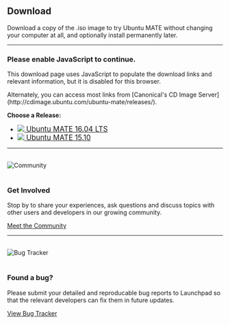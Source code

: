 <!--
.. title: Download Ubuntu MATE
.. slug: download
.. date: 2016-04-04 10:00:00 UTC
.. tags: Ubuntu,MATE,download
.. link:
.. description: Download Ubuntu MATE
.. type: text
.. author: Luke Horwell
-->

## Download
Download a copy of the .iso image to try Ubuntu MATE without changing your
computer at all, and optionally install permanently later.
<hr>

<noscript>
<div class="alert alert-danger">
<h3>Please enable JavaScript to continue.</h3>
<p>This download page uses JavaScript to populate the download links
and relevant information, but it is disabled for this browser.</p>
<p>Alternately, you can access most links from
[Canonical's CD Image Server](http://cdimage.ubuntu.com/ubuntu-mate/releases/).</p>
</div>
</noscript>

<style>
#arch-list .well {
margin: 0;
padding: 16px;
color: black;
cursor: pointer;
}

#arch-list a:hover {
text-decoration: none;
}

.well.active {
border: 2px solid #9AB270;
color: #fff !important;
background-color: #87a556 !important;
}
</style>

<div id="release-list">
<p><b>Choose a Release:</b></p>
<ul id="release" class="nav nav-pills" role="tablist"><li id="xenial" role="presentation"><a href="#xenial" role="tab" data-toggle="tab"><big><img src="/favicon-32.png"/> Ubuntu MATE 16.04 LTS</big></a></li>
<li id="wily" role="presentation"><a href="#wily" role="tab" data-toggle="tab"><big><img src="/favicon-32.png"/> Ubuntu MATE 15.10</big></a></li>
</ul>
</div>

<div id="arch-list" class="row" hidden>
<hr>
<p><b>Choose your Architecture:</b></p>
<a id="amd64" onclick="selected_amd64()">
<div class="col-xs-3 well bs-component">
<h3>64-bit</h3>
<p>
Ideal for computers with:
<ul>
<li>More than 3 GB of RAM.</li>
<li>64-bit capable Intel and AMD processors</li>
<li>UEFI PCs booting in CSM mode.</li>
<li>Modern Intel-based Apple Macs</li>
</ul>
</p>
</div>
</a>
<a id="i386" onclick="selected_i386()">
<div class="col-xs-3 well bs-component">
<h3>32-bit</h3>
<p>
Ideal for computers with:
<ul>
<li>Less than 2 GB of RAM.</li>
<li>Intel and AMD processors.</li>
<li>Ageing PCs with low-RAM resources.</li>
<li>Older Intel-based Apple Macintosh systems.</li>
</ul>
</p>
</div>
</a>
<a id="powerpc" onclick="selected_powerpc()">
<div class="col-xs-3 well bs-component">
<h3>PowerPC</h3>
<p>
Designed for old generation PowerPC-based hardware, like:
<ul>
<li>Apple Macintosh G3, G4 and G5</li>
<li>Apple iBooks and PowerBooks</li>
<li>IBM OpenPower 7xx Machines</li>
</ul>
</p>
</div>
</a>
<a id="armhf" onclick="selected_armhf()">
<div class="col-xs-3 well bs-component">
<h3>Raspberry Pi</h3>
<p>
For aarch32 (ARMv7) computers, like:
<ul>
<li>Raspberry Pi 2</li>
<li>Raspberry Pi 3</li>
</ul>
</p>
</div>
</a>
</div>
<hr>

<div id="download-links" class="row" hidden>
<div id="release-notes" class="row">
<div class="col-xs-3">
<div class="text-center">
<img src="/favicon-144.png" alt="Ubuntu MATE">
</div>
</div>
<div class="col-xs-9">
<h3><span id="present-version"></span> for <span id="present-arch"></span> systems.</h3>
<p>See what's new and any other important information for this release.</p>
<p><a class="xenial" href="https://ubuntu-mate.org/blog/ubuntu-mate-xenial-final-release/"><span class="fa fa-file"></span> Release Announcement</a></p>
<p><a class="wily" href="/blog/ubuntu-mate-wily-final-release/"><span class="fa fa-file"></span> Release Announcement</a></p>

<p><a class="rpi" href="/raspberry-pi/"><img src="/images/logos/raspberry-pi.png" width="16px" height="16px"> Learn More</a></p>
<p><a class="rpi" href="/raspberry-pi-change-log/"><img src="/images/logos/raspberry-pi.png" width="16px" height="16px"> What's New?</a></p>
<div class="alert alert-success xenial" hidden><p><b><span class="fa fa-info-circle"></span> This release has Long Term Support (LTS)</b></p><p>Recommended if you desire a stable system. Support ends <b>in 2019</b>.</p></div>

</div>
</div>
<hr>

<div id="getting-started" class="row" hidden>
<div class="row">
<div class="col-xs-3"></div>
<div class="col-xs-9"><h2>Thank you for downloading.</h2></div>
</div>

<div class="row">
<div class="col-xs-3">
<div class="text-center">
<br>
<img src="../assets/img/downloads/getting-started.png" alt="Getting Started Resources">
</div>
</div>
<div class="col-xs-9">
<br>
<h3>Getting Started</h3>
<p>The following resources may be useful to help get you up and running.</p>
<p>
<ul>
<li><a href="../how-to-create-bootable-usb-drive"><span class="fa fa-usb"></span> Creating a bootable USB on Windows, Mac and GNU/Linux</a></li>
<li><a href="https://help.ubuntu.com/community/BurningIsoHowto"><span class="fa fa-dot-circle-o"></span> Burning a DVD on Windows, Mac and GNU/Linux</a></li>
<li><a href="../about/#hardware_requirements"><span class="fa fa-laptop"></span> Check your System Requirements</a></li>
</ul>
</p>
</div>
</div>
</div>
<hr id="getting-started-hr" hidden>

<div id="bittorrent" class="row">
<div class="col-xs-3">
<div class="text-center">
<img src="../assets/img/downloads/torrent.png" alt="BitTorrent">
</div>
</div>
<div class="col-xs-9">
<h3>Via Torrent</h3>
<p>If you can spare the bytes, a torrent is the recommended method to download Ubuntu MATE.</p>
<p>
<a class="xenial-amd64" href="http://cdimage.ubuntu.com/ubuntu-mate/releases/16.04/release/ubuntu-mate-16.04-desktop-amd64.iso.torrent" onclick="thanks()"><span class="fa fa-download"></span> ubuntu-mate-16.04-desktop-amd64.iso.torrent</a>
<a class="xenial-i386" href="http://cdimage.ubuntu.com/ubuntu-mate/releases/16.04/release/ubuntu-mate-16.04-desktop-i386.iso.torrent" onclick="thanks()"><span class="fa fa-download"></span> ubuntu-mate-16.04-desktop-i386.iso.torrent</a>
<a class="xenial-powerpc" href="http://cdimage.ubuntu.com/ubuntu-mate/releases/16.04/release/ubuntu-mate-16.04-desktop-powerpc.iso.torrent" onclick="thanks()"><span class="fa fa-download"></span> ubuntu-mate-16.04-desktop-powerpc.iso.torrent</a>
<a class="xenial-armhf" href="https://ubuntu-mate.org/raspberry-pi/ubuntu-mate-16.04-desktop-armhf-raspberry-pi.img.xz.torrent" onclick="thanks()"><span class="fa fa-download"></span> ubuntu-mate-16.04-desktop-armhf-raspberry-pi.img.xz.torrent</a>
<a class="wily-amd64" href="http://cdimage.ubuntu.com/ubuntu-mate/releases/15.10/release/ubuntu-mate-15.10-desktop-amd64.iso.torrent" onclick="thanks()"><span class="fa fa-download"></span> ubuntu-mate-15.10-desktop-amd64.iso.torrent</a>
<a class="wily-i386" href="http://cdimage.ubuntu.com/ubuntu-mate/releases/15.10/release/ubuntu-mate-15.10-desktop-i386.iso.torrent" onclick="thanks()"><span class="fa fa-download"></span> ubuntu-mate-15.10-desktop-i386.iso.torrent</a>
<a class="wily-powerpc" href="http://cdimage.ubuntu.com/ubuntu-mate/releases/15.10/release/ubuntu-mate-15.10-desktop-powerpc.iso.torrent" onclick="thanks()"><span class="fa fa-download"></span> ubuntu-mate-15.10-desktop-powerpc.iso.torrent</a>
<a class="wily-armhf" href="https://ubuntu-mate.org/raspberry-pi/ubuntu-mate-15.10.3-desktop-armhf-raspberry-pi-2.img.xz.torrent" onclick="thanks()"><span class="fa fa-download"></span> ubuntu-mate-15.10.3-desktop-armhf-raspberry-pi-2.img.xz.torrent</a>

</p>
<p>
<a class="xenial-amd64" href="magnet:?xt=urn:btih:56b88ad5991641a48890fcdd04f068b3f6c0ba66&dn=ubuntu-mate-16.04-desktop-amd64.iso" onclick="thanks()"><span class="fa fa-magnet"></span> Magnet Link</a>
<a class="xenial-i386" href="magnet:?xt=urn:btih:c070b72287790164236c9e80134391b7e864261a&dn=ubuntu-mate-16.04-desktop-i386.iso" onclick="thanks()"><span class="fa fa-magnet"></span> Magnet Link</a>
<a class="xenial-powerpc" href="magnet:?xt=urn:btih:d64ca895d6778f6d50503d6229f276f101920cb4&dn=ubuntu-mate-16.04-desktop-powerpc.iso" onclick="thanks()"><span class="fa fa-magnet"></span> Magnet Link</a>
<a class="xenial-armhf" href="magnet:?xt=urn:btih:92c9b38d58124e7771de2113227e05003b7144d0&dn=ubuntu-mate-16.04-desktop-armhf-raspberry-pi.img.xz" onclick="thanks()"><span class="fa fa-magnet"></span> Magnet Link</a>
<a class="wily-amd64" href="magnet:?xt=urn:btih:cd45dbf7e17267362dab3adc76320038abc710b9&dn=ubuntu-mate-15.10-desktop-amd64.iso" onclick="thanks()"><span class="fa fa-magnet"></span> Magnet Link</a>
<a class="wily-i386" href="magnet:?xt=urn:btih:78eca987c4fa1941c84895740565a8d99ce85e92&dn=ubuntu-mate-15.10-desktop-i386.iso" onclick="thanks()"><span class="fa fa-magnet"></span> Magnet Link</a>
<a class="wily-powerpc" href="magnet:?xt=urn:btih:4dba4714d94f7818d9a5d7bca84a754ce11eb53e&dn=ubuntu-mate-15.10-desktop-powerpc.iso" onclick="thanks()"><span class="fa fa-magnet"></span> Magnet Link</a>
<a class="wily-armhf" href="magnet:?xt=urn:btih:01fa02661144c6a26ff09cb7a9bceb1c48716972&dn=ubuntu-mate-15.10.3-desktop-armhf-raspberry-pi-2.img.xz" onclick="thanks()"><span class="fa fa-magnet"></span> Magnet Link</a>
<a title="Opens your BitTorrent client. This method is trackerless and doesn't utilize web seeds. The true peer to peer option.">
<span class="fa fa-info-circle"></span>
</a>
</p>
</div>
</div>
<hr>

<div class="row">
<div class="col-xs-3">
<div class="text-center">
<br>
<img src="../assets/img/downloads/download-tips.png" alt="Download Tip">
</div>
</div>
<div class="col-xs-9">
<br>
<h3>Download Tip</h3>
<p>
<b>A little bit can go a long way.</b> If everyone who downloaded Ubuntu MATE donated $2.50
it would fund the full-time development of Ubuntu MATE and MATE Desktop.
Please help both projects flourish by showing your support with a tip.
</p>
<div class="row"><div class="xenial-amd64 col-xs-3"><form name="single" class="form-horizontal" action="https://www.paypal.com/cgi-bin/webscr" method="post">
<fieldset><button type="submit" class="btn btn-primary">Tip us <b>$2.50</b></button></fieldset>
<input type="hidden" name="cmd" value="_xclick">          <input type="hidden" name="business" value="6282B4CZGVCB6">          <input type="hidden" name="item_name" value="Ubuntu MATE 16.04 amd64 Download Tip">          <input type="hidden" name="no_shipping" value="1">          <input type="hidden" name="no_note" value="1">          <input type="hidden" name="charset" value="UTF-8">          <input type="hidden" name="amount" value="2.50">          <input type="hidden" name="currency_code" value="USD">          <input type="hidden" name="src" value="1"><input type="hidden" name="sra" value="1">           <input type="hidden" name="return" value="https://ubuntu-mate.org/donation-completed/">           <input type="hidden" name="cancel_return" value="https://ubuntu-mate.org/donation-cancelled/">
</form></div>
<div class="xenial-amd64 col-xs-3"><form name="single" class="form-horizontal" action="https://www.paypal.com/cgi-bin/webscr" method="post">
<fieldset><button type="submit" class="btn btn-primary">Tip us <b>$5</b></button></fieldset>
<input type="hidden" name="cmd" value="_xclick">          <input type="hidden" name="business" value="6282B4CZGVCB6">          <input type="hidden" name="item_name" value="Ubuntu MATE 16.04 amd64 Download Tip">          <input type="hidden" name="no_shipping" value="1">          <input type="hidden" name="no_note" value="1">          <input type="hidden" name="charset" value="UTF-8">          <input type="hidden" name="amount" value="5">          <input type="hidden" name="currency_code" value="USD">          <input type="hidden" name="src" value="1"><input type="hidden" name="sra" value="1">           <input type="hidden" name="return" value="https://ubuntu-mate.org/donation-completed/">           <input type="hidden" name="cancel_return" value="https://ubuntu-mate.org/donation-cancelled/">
</form></div>
<div class="xenial-amd64 col-xs-3"><form name="single" class="form-horizontal" action="https://www.paypal.com/cgi-bin/webscr" method="post">
<fieldset><button type="submit" class="btn btn-primary">Tip us <b>$10</b></button></fieldset>
<input type="hidden" name="cmd" value="_xclick">          <input type="hidden" name="business" value="6282B4CZGVCB6">          <input type="hidden" name="item_name" value="Ubuntu MATE 16.04 amd64 Download Tip">          <input type="hidden" name="no_shipping" value="1">          <input type="hidden" name="no_note" value="1">          <input type="hidden" name="charset" value="UTF-8">          <input type="hidden" name="amount" value="10">          <input type="hidden" name="currency_code" value="USD">          <input type="hidden" name="src" value="1"><input type="hidden" name="sra" value="1">           <input type="hidden" name="return" value="https://ubuntu-mate.org/donation-completed/">           <input type="hidden" name="cancel_return" value="https://ubuntu-mate.org/donation-cancelled/">
</form></div>
<div class="xenial-amd64 col-xs-3"><form name="single" class="form-horizontal" action="https://www.paypal.com/cgi-bin/webscr" method="post">
<fieldset><button type="submit" class="btn btn-primary">Tip us <b>$20</b></button></fieldset>
<input type="hidden" name="cmd" value="_xclick">          <input type="hidden" name="business" value="6282B4CZGVCB6">          <input type="hidden" name="item_name" value="Ubuntu MATE 16.04 amd64 Download Tip">          <input type="hidden" name="no_shipping" value="1">          <input type="hidden" name="no_note" value="1">          <input type="hidden" name="charset" value="UTF-8">          <input type="hidden" name="amount" value="20">          <input type="hidden" name="currency_code" value="USD">          <input type="hidden" name="src" value="1"><input type="hidden" name="sra" value="1">           <input type="hidden" name="return" value="https://ubuntu-mate.org/donation-completed/">           <input type="hidden" name="cancel_return" value="https://ubuntu-mate.org/donation-cancelled/">
</form></div>
<div class="xenial-i386 col-xs-3"><form name="single" class="form-horizontal" action="https://www.paypal.com/cgi-bin/webscr" method="post">
<fieldset><button type="submit" class="btn btn-primary">Tip us <b>$2.50</b></button></fieldset>
<input type="hidden" name="cmd" value="_xclick">          <input type="hidden" name="business" value="6282B4CZGVCB6">          <input type="hidden" name="item_name" value="Ubuntu MATE 16.04 i386 Download Tip">          <input type="hidden" name="no_shipping" value="1">          <input type="hidden" name="no_note" value="1">          <input type="hidden" name="charset" value="UTF-8">          <input type="hidden" name="amount" value="2.50">          <input type="hidden" name="currency_code" value="USD">          <input type="hidden" name="src" value="1"><input type="hidden" name="sra" value="1">           <input type="hidden" name="return" value="https://ubuntu-mate.org/donation-completed/">           <input type="hidden" name="cancel_return" value="https://ubuntu-mate.org/donation-cancelled/">
</form></div>
<div class="xenial-i386 col-xs-3"><form name="single" class="form-horizontal" action="https://www.paypal.com/cgi-bin/webscr" method="post">
<fieldset><button type="submit" class="btn btn-primary">Tip us <b>$5</b></button></fieldset>
<input type="hidden" name="cmd" value="_xclick">          <input type="hidden" name="business" value="6282B4CZGVCB6">          <input type="hidden" name="item_name" value="Ubuntu MATE 16.04 i386 Download Tip">          <input type="hidden" name="no_shipping" value="1">          <input type="hidden" name="no_note" value="1">          <input type="hidden" name="charset" value="UTF-8">          <input type="hidden" name="amount" value="5">          <input type="hidden" name="currency_code" value="USD">          <input type="hidden" name="src" value="1"><input type="hidden" name="sra" value="1">           <input type="hidden" name="return" value="https://ubuntu-mate.org/donation-completed/">           <input type="hidden" name="cancel_return" value="https://ubuntu-mate.org/donation-cancelled/">
</form></div>
<div class="xenial-i386 col-xs-3"><form name="single" class="form-horizontal" action="https://www.paypal.com/cgi-bin/webscr" method="post">
<fieldset><button type="submit" class="btn btn-primary">Tip us <b>$10</b></button></fieldset>
<input type="hidden" name="cmd" value="_xclick">          <input type="hidden" name="business" value="6282B4CZGVCB6">          <input type="hidden" name="item_name" value="Ubuntu MATE 16.04 i386 Download Tip">          <input type="hidden" name="no_shipping" value="1">          <input type="hidden" name="no_note" value="1">          <input type="hidden" name="charset" value="UTF-8">          <input type="hidden" name="amount" value="10">          <input type="hidden" name="currency_code" value="USD">          <input type="hidden" name="src" value="1"><input type="hidden" name="sra" value="1">           <input type="hidden" name="return" value="https://ubuntu-mate.org/donation-completed/">           <input type="hidden" name="cancel_return" value="https://ubuntu-mate.org/donation-cancelled/">
</form></div>
<div class="xenial-i386 col-xs-3"><form name="single" class="form-horizontal" action="https://www.paypal.com/cgi-bin/webscr" method="post">
<fieldset><button type="submit" class="btn btn-primary">Tip us <b>$20</b></button></fieldset>
<input type="hidden" name="cmd" value="_xclick">          <input type="hidden" name="business" value="6282B4CZGVCB6">          <input type="hidden" name="item_name" value="Ubuntu MATE 16.04 i386 Download Tip">          <input type="hidden" name="no_shipping" value="1">          <input type="hidden" name="no_note" value="1">          <input type="hidden" name="charset" value="UTF-8">          <input type="hidden" name="amount" value="20">          <input type="hidden" name="currency_code" value="USD">          <input type="hidden" name="src" value="1"><input type="hidden" name="sra" value="1">           <input type="hidden" name="return" value="https://ubuntu-mate.org/donation-completed/">           <input type="hidden" name="cancel_return" value="https://ubuntu-mate.org/donation-cancelled/">
</form></div>
<div class="xenial-powerpc col-xs-3"><form name="single" class="form-horizontal" action="https://www.paypal.com/cgi-bin/webscr" method="post">
<fieldset><button type="submit" class="btn btn-primary">Tip us <b>$2.50</b></button></fieldset>
<input type="hidden" name="cmd" value="_xclick">          <input type="hidden" name="business" value="6282B4CZGVCB6">          <input type="hidden" name="item_name" value="Ubuntu MATE 16.04 for PowerPC Download Tip">          <input type="hidden" name="no_shipping" value="1">          <input type="hidden" name="no_note" value="1">          <input type="hidden" name="charset" value="UTF-8">          <input type="hidden" name="amount" value="2.50">          <input type="hidden" name="currency_code" value="USD">          <input type="hidden" name="src" value="1"><input type="hidden" name="sra" value="1">           <input type="hidden" name="return" value="https://ubuntu-mate.org/donation-completed/">           <input type="hidden" name="cancel_return" value="https://ubuntu-mate.org/donation-cancelled/">
</form></div>
<div class="xenial-powerpc col-xs-3"><form name="single" class="form-horizontal" action="https://www.paypal.com/cgi-bin/webscr" method="post">
<fieldset><button type="submit" class="btn btn-primary">Tip us <b>$5</b></button></fieldset>
<input type="hidden" name="cmd" value="_xclick">          <input type="hidden" name="business" value="6282B4CZGVCB6">          <input type="hidden" name="item_name" value="Ubuntu MATE 16.04 for PowerPC Download Tip">          <input type="hidden" name="no_shipping" value="1">          <input type="hidden" name="no_note" value="1">          <input type="hidden" name="charset" value="UTF-8">          <input type="hidden" name="amount" value="5">          <input type="hidden" name="currency_code" value="USD">          <input type="hidden" name="src" value="1"><input type="hidden" name="sra" value="1">           <input type="hidden" name="return" value="https://ubuntu-mate.org/donation-completed/">           <input type="hidden" name="cancel_return" value="https://ubuntu-mate.org/donation-cancelled/">
</form></div>
<div class="xenial-powerpc col-xs-3"><form name="single" class="form-horizontal" action="https://www.paypal.com/cgi-bin/webscr" method="post">
<fieldset><button type="submit" class="btn btn-primary">Tip us <b>$10</b></button></fieldset>
<input type="hidden" name="cmd" value="_xclick">          <input type="hidden" name="business" value="6282B4CZGVCB6">          <input type="hidden" name="item_name" value="Ubuntu MATE 16.04 for PowerPC Download Tip">          <input type="hidden" name="no_shipping" value="1">          <input type="hidden" name="no_note" value="1">          <input type="hidden" name="charset" value="UTF-8">          <input type="hidden" name="amount" value="10">          <input type="hidden" name="currency_code" value="USD">          <input type="hidden" name="src" value="1"><input type="hidden" name="sra" value="1">           <input type="hidden" name="return" value="https://ubuntu-mate.org/donation-completed/">           <input type="hidden" name="cancel_return" value="https://ubuntu-mate.org/donation-cancelled/">
</form></div>
<div class="xenial-powerpc col-xs-3"><form name="single" class="form-horizontal" action="https://www.paypal.com/cgi-bin/webscr" method="post">
<fieldset><button type="submit" class="btn btn-primary">Tip us <b>$20</b></button></fieldset>
<input type="hidden" name="cmd" value="_xclick">          <input type="hidden" name="business" value="6282B4CZGVCB6">          <input type="hidden" name="item_name" value="Ubuntu MATE 16.04 for PowerPC Download Tip">          <input type="hidden" name="no_shipping" value="1">          <input type="hidden" name="no_note" value="1">          <input type="hidden" name="charset" value="UTF-8">          <input type="hidden" name="amount" value="20">          <input type="hidden" name="currency_code" value="USD">          <input type="hidden" name="src" value="1"><input type="hidden" name="sra" value="1">           <input type="hidden" name="return" value="https://ubuntu-mate.org/donation-completed/">           <input type="hidden" name="cancel_return" value="https://ubuntu-mate.org/donation-cancelled/">
</form></div>
<div class="xenial-armhf col-xs-3"><form name="single" class="form-horizontal" action="https://www.paypal.com/cgi-bin/webscr" method="post">
<fieldset><button type="submit" class="btn btn-primary">Tip us <b>$2.50</b></button></fieldset>
<input type="hidden" name="cmd" value="_xclick">          <input type="hidden" name="business" value="6282B4CZGVCB6">          <input type="hidden" name="item_name" value="Ubuntu MATE 16.04 for Raspberry Pi 2 and 3 Download Tip">          <input type="hidden" name="no_shipping" value="1">          <input type="hidden" name="no_note" value="1">          <input type="hidden" name="charset" value="UTF-8">          <input type="hidden" name="amount" value="2.50">          <input type="hidden" name="currency_code" value="USD">          <input type="hidden" name="src" value="1"><input type="hidden" name="sra" value="1">           <input type="hidden" name="return" value="https://ubuntu-mate.org/donation-completed/">           <input type="hidden" name="cancel_return" value="https://ubuntu-mate.org/donation-cancelled/">
</form></div>
<div class="xenial-armhf col-xs-3"><form name="single" class="form-horizontal" action="https://www.paypal.com/cgi-bin/webscr" method="post">
<fieldset><button type="submit" class="btn btn-primary">Tip us <b>$5</b></button></fieldset>
<input type="hidden" name="cmd" value="_xclick">          <input type="hidden" name="business" value="6282B4CZGVCB6">          <input type="hidden" name="item_name" value="Ubuntu MATE 16.04 for Raspberry Pi 2 and 3 Download Tip">          <input type="hidden" name="no_shipping" value="1">          <input type="hidden" name="no_note" value="1">          <input type="hidden" name="charset" value="UTF-8">          <input type="hidden" name="amount" value="5">          <input type="hidden" name="currency_code" value="USD">          <input type="hidden" name="src" value="1"><input type="hidden" name="sra" value="1">           <input type="hidden" name="return" value="https://ubuntu-mate.org/donation-completed/">           <input type="hidden" name="cancel_return" value="https://ubuntu-mate.org/donation-cancelled/">
</form></div>
<div class="xenial-armhf col-xs-3"><form name="single" class="form-horizontal" action="https://www.paypal.com/cgi-bin/webscr" method="post">
<fieldset><button type="submit" class="btn btn-primary">Tip us <b>$10</b></button></fieldset>
<input type="hidden" name="cmd" value="_xclick">          <input type="hidden" name="business" value="6282B4CZGVCB6">          <input type="hidden" name="item_name" value="Ubuntu MATE 16.04 for Raspberry Pi 2 and 3 Download Tip">          <input type="hidden" name="no_shipping" value="1">          <input type="hidden" name="no_note" value="1">          <input type="hidden" name="charset" value="UTF-8">          <input type="hidden" name="amount" value="10">          <input type="hidden" name="currency_code" value="USD">          <input type="hidden" name="src" value="1"><input type="hidden" name="sra" value="1">           <input type="hidden" name="return" value="https://ubuntu-mate.org/donation-completed/">           <input type="hidden" name="cancel_return" value="https://ubuntu-mate.org/donation-cancelled/">
</form></div>
<div class="xenial-armhf col-xs-3"><form name="single" class="form-horizontal" action="https://www.paypal.com/cgi-bin/webscr" method="post">
<fieldset><button type="submit" class="btn btn-primary">Tip us <b>$20</b></button></fieldset>
<input type="hidden" name="cmd" value="_xclick">          <input type="hidden" name="business" value="6282B4CZGVCB6">          <input type="hidden" name="item_name" value="Ubuntu MATE 16.04 for Raspberry Pi 2 and 3 Download Tip">          <input type="hidden" name="no_shipping" value="1">          <input type="hidden" name="no_note" value="1">          <input type="hidden" name="charset" value="UTF-8">          <input type="hidden" name="amount" value="20">          <input type="hidden" name="currency_code" value="USD">          <input type="hidden" name="src" value="1"><input type="hidden" name="sra" value="1">           <input type="hidden" name="return" value="https://ubuntu-mate.org/donation-completed/">           <input type="hidden" name="cancel_return" value="https://ubuntu-mate.org/donation-cancelled/">
</form></div>
<div class="wily-amd64 col-xs-3"><form name="single" class="form-horizontal" action="https://www.paypal.com/cgi-bin/webscr" method="post">
<fieldset><button type="submit" class="btn btn-primary">Tip us <b>$2.50</b></button></fieldset>
<input type="hidden" name="cmd" value="_xclick">          <input type="hidden" name="business" value="6282B4CZGVCB6">          <input type="hidden" name="item_name" value="Ubuntu MATE 15.10 amd64 Download Tip">          <input type="hidden" name="no_shipping" value="1">          <input type="hidden" name="no_note" value="1">          <input type="hidden" name="charset" value="UTF-8">          <input type="hidden" name="amount" value="2.50">          <input type="hidden" name="currency_code" value="USD">          <input type="hidden" name="src" value="1"><input type="hidden" name="sra" value="1">           <input type="hidden" name="return" value="https://ubuntu-mate.org/donation-completed/">           <input type="hidden" name="cancel_return" value="https://ubuntu-mate.org/donation-cancelled/">
</form></div>
<div class="wily-amd64 col-xs-3"><form name="single" class="form-horizontal" action="https://www.paypal.com/cgi-bin/webscr" method="post">
<fieldset><button type="submit" class="btn btn-primary">Tip us <b>$5</b></button></fieldset>
<input type="hidden" name="cmd" value="_xclick">          <input type="hidden" name="business" value="6282B4CZGVCB6">          <input type="hidden" name="item_name" value="Ubuntu MATE 15.10 amd64 Download Tip">          <input type="hidden" name="no_shipping" value="1">          <input type="hidden" name="no_note" value="1">          <input type="hidden" name="charset" value="UTF-8">          <input type="hidden" name="amount" value="5">          <input type="hidden" name="currency_code" value="USD">          <input type="hidden" name="src" value="1"><input type="hidden" name="sra" value="1">           <input type="hidden" name="return" value="https://ubuntu-mate.org/donation-completed/">           <input type="hidden" name="cancel_return" value="https://ubuntu-mate.org/donation-cancelled/">
</form></div>
<div class="wily-amd64 col-xs-3"><form name="single" class="form-horizontal" action="https://www.paypal.com/cgi-bin/webscr" method="post">
<fieldset><button type="submit" class="btn btn-primary">Tip us <b>$10</b></button></fieldset>
<input type="hidden" name="cmd" value="_xclick">          <input type="hidden" name="business" value="6282B4CZGVCB6">          <input type="hidden" name="item_name" value="Ubuntu MATE 15.10 amd64 Download Tip">          <input type="hidden" name="no_shipping" value="1">          <input type="hidden" name="no_note" value="1">          <input type="hidden" name="charset" value="UTF-8">          <input type="hidden" name="amount" value="10">          <input type="hidden" name="currency_code" value="USD">          <input type="hidden" name="src" value="1"><input type="hidden" name="sra" value="1">           <input type="hidden" name="return" value="https://ubuntu-mate.org/donation-completed/">           <input type="hidden" name="cancel_return" value="https://ubuntu-mate.org/donation-cancelled/">
</form></div>
<div class="wily-amd64 col-xs-3"><form name="single" class="form-horizontal" action="https://www.paypal.com/cgi-bin/webscr" method="post">
<fieldset><button type="submit" class="btn btn-primary">Tip us <b>$20</b></button></fieldset>
<input type="hidden" name="cmd" value="_xclick">          <input type="hidden" name="business" value="6282B4CZGVCB6">          <input type="hidden" name="item_name" value="Ubuntu MATE 15.10 amd64 Download Tip">          <input type="hidden" name="no_shipping" value="1">          <input type="hidden" name="no_note" value="1">          <input type="hidden" name="charset" value="UTF-8">          <input type="hidden" name="amount" value="20">          <input type="hidden" name="currency_code" value="USD">          <input type="hidden" name="src" value="1"><input type="hidden" name="sra" value="1">           <input type="hidden" name="return" value="https://ubuntu-mate.org/donation-completed/">           <input type="hidden" name="cancel_return" value="https://ubuntu-mate.org/donation-cancelled/">
</form></div>
<div class="wily-i386 col-xs-3"><form name="single" class="form-horizontal" action="https://www.paypal.com/cgi-bin/webscr" method="post">
<fieldset><button type="submit" class="btn btn-primary">Tip us <b>$2.50</b></button></fieldset>
<input type="hidden" name="cmd" value="_xclick">          <input type="hidden" name="business" value="6282B4CZGVCB6">          <input type="hidden" name="item_name" value="Ubuntu MATE 15.10 i386 Download Tip">          <input type="hidden" name="no_shipping" value="1">          <input type="hidden" name="no_note" value="1">          <input type="hidden" name="charset" value="UTF-8">          <input type="hidden" name="amount" value="2.50">          <input type="hidden" name="currency_code" value="USD">          <input type="hidden" name="src" value="1"><input type="hidden" name="sra" value="1">           <input type="hidden" name="return" value="https://ubuntu-mate.org/donation-completed/">           <input type="hidden" name="cancel_return" value="https://ubuntu-mate.org/donation-cancelled/">
</form></div>
<div class="wily-i386 col-xs-3"><form name="single" class="form-horizontal" action="https://www.paypal.com/cgi-bin/webscr" method="post">
<fieldset><button type="submit" class="btn btn-primary">Tip us <b>$5</b></button></fieldset>
<input type="hidden" name="cmd" value="_xclick">          <input type="hidden" name="business" value="6282B4CZGVCB6">          <input type="hidden" name="item_name" value="Ubuntu MATE 15.10 i386 Download Tip">          <input type="hidden" name="no_shipping" value="1">          <input type="hidden" name="no_note" value="1">          <input type="hidden" name="charset" value="UTF-8">          <input type="hidden" name="amount" value="5">          <input type="hidden" name="currency_code" value="USD">          <input type="hidden" name="src" value="1"><input type="hidden" name="sra" value="1">           <input type="hidden" name="return" value="https://ubuntu-mate.org/donation-completed/">           <input type="hidden" name="cancel_return" value="https://ubuntu-mate.org/donation-cancelled/">
</form></div>
<div class="wily-i386 col-xs-3"><form name="single" class="form-horizontal" action="https://www.paypal.com/cgi-bin/webscr" method="post">
<fieldset><button type="submit" class="btn btn-primary">Tip us <b>$10</b></button></fieldset>
<input type="hidden" name="cmd" value="_xclick">          <input type="hidden" name="business" value="6282B4CZGVCB6">          <input type="hidden" name="item_name" value="Ubuntu MATE 15.10 i386 Download Tip">          <input type="hidden" name="no_shipping" value="1">          <input type="hidden" name="no_note" value="1">          <input type="hidden" name="charset" value="UTF-8">          <input type="hidden" name="amount" value="10">          <input type="hidden" name="currency_code" value="USD">          <input type="hidden" name="src" value="1"><input type="hidden" name="sra" value="1">           <input type="hidden" name="return" value="https://ubuntu-mate.org/donation-completed/">           <input type="hidden" name="cancel_return" value="https://ubuntu-mate.org/donation-cancelled/">
</form></div>
<div class="wily-i386 col-xs-3"><form name="single" class="form-horizontal" action="https://www.paypal.com/cgi-bin/webscr" method="post">
<fieldset><button type="submit" class="btn btn-primary">Tip us <b>$20</b></button></fieldset>
<input type="hidden" name="cmd" value="_xclick">          <input type="hidden" name="business" value="6282B4CZGVCB6">          <input type="hidden" name="item_name" value="Ubuntu MATE 15.10 i386 Download Tip">          <input type="hidden" name="no_shipping" value="1">          <input type="hidden" name="no_note" value="1">          <input type="hidden" name="charset" value="UTF-8">          <input type="hidden" name="amount" value="20">          <input type="hidden" name="currency_code" value="USD">          <input type="hidden" name="src" value="1"><input type="hidden" name="sra" value="1">           <input type="hidden" name="return" value="https://ubuntu-mate.org/donation-completed/">           <input type="hidden" name="cancel_return" value="https://ubuntu-mate.org/donation-cancelled/">
</form></div>
<div class="wily-powerpc col-xs-3"><form name="single" class="form-horizontal" action="https://www.paypal.com/cgi-bin/webscr" method="post">
<fieldset><button type="submit" class="btn btn-primary">Tip us <b>$2.50</b></button></fieldset>
<input type="hidden" name="cmd" value="_xclick">          <input type="hidden" name="business" value="6282B4CZGVCB6">          <input type="hidden" name="item_name" value="Ubuntu MATE 15.10 for PowerPC Download Tip">          <input type="hidden" name="no_shipping" value="1">          <input type="hidden" name="no_note" value="1">          <input type="hidden" name="charset" value="UTF-8">          <input type="hidden" name="amount" value="2.50">          <input type="hidden" name="currency_code" value="USD">          <input type="hidden" name="src" value="1"><input type="hidden" name="sra" value="1">           <input type="hidden" name="return" value="https://ubuntu-mate.org/donation-completed/">           <input type="hidden" name="cancel_return" value="https://ubuntu-mate.org/donation-cancelled/">
</form></div>
<div class="wily-powerpc col-xs-3"><form name="single" class="form-horizontal" action="https://www.paypal.com/cgi-bin/webscr" method="post">
<fieldset><button type="submit" class="btn btn-primary">Tip us <b>$5</b></button></fieldset>
<input type="hidden" name="cmd" value="_xclick">          <input type="hidden" name="business" value="6282B4CZGVCB6">          <input type="hidden" name="item_name" value="Ubuntu MATE 15.10 for PowerPC Download Tip">          <input type="hidden" name="no_shipping" value="1">          <input type="hidden" name="no_note" value="1">          <input type="hidden" name="charset" value="UTF-8">          <input type="hidden" name="amount" value="5">          <input type="hidden" name="currency_code" value="USD">          <input type="hidden" name="src" value="1"><input type="hidden" name="sra" value="1">           <input type="hidden" name="return" value="https://ubuntu-mate.org/donation-completed/">           <input type="hidden" name="cancel_return" value="https://ubuntu-mate.org/donation-cancelled/">
</form></div>
<div class="wily-powerpc col-xs-3"><form name="single" class="form-horizontal" action="https://www.paypal.com/cgi-bin/webscr" method="post">
<fieldset><button type="submit" class="btn btn-primary">Tip us <b>$10</b></button></fieldset>
<input type="hidden" name="cmd" value="_xclick">          <input type="hidden" name="business" value="6282B4CZGVCB6">          <input type="hidden" name="item_name" value="Ubuntu MATE 15.10 for PowerPC Download Tip">          <input type="hidden" name="no_shipping" value="1">          <input type="hidden" name="no_note" value="1">          <input type="hidden" name="charset" value="UTF-8">          <input type="hidden" name="amount" value="10">          <input type="hidden" name="currency_code" value="USD">          <input type="hidden" name="src" value="1"><input type="hidden" name="sra" value="1">           <input type="hidden" name="return" value="https://ubuntu-mate.org/donation-completed/">           <input type="hidden" name="cancel_return" value="https://ubuntu-mate.org/donation-cancelled/">
</form></div>
<div class="wily-powerpc col-xs-3"><form name="single" class="form-horizontal" action="https://www.paypal.com/cgi-bin/webscr" method="post">
<fieldset><button type="submit" class="btn btn-primary">Tip us <b>$20</b></button></fieldset>
<input type="hidden" name="cmd" value="_xclick">          <input type="hidden" name="business" value="6282B4CZGVCB6">          <input type="hidden" name="item_name" value="Ubuntu MATE 15.10 for PowerPC Download Tip">          <input type="hidden" name="no_shipping" value="1">          <input type="hidden" name="no_note" value="1">          <input type="hidden" name="charset" value="UTF-8">          <input type="hidden" name="amount" value="20">          <input type="hidden" name="currency_code" value="USD">          <input type="hidden" name="src" value="1"><input type="hidden" name="sra" value="1">           <input type="hidden" name="return" value="https://ubuntu-mate.org/donation-completed/">           <input type="hidden" name="cancel_return" value="https://ubuntu-mate.org/donation-cancelled/">
</form></div>
<div class="wily-armhf col-xs-3"><form name="single" class="form-horizontal" action="https://www.paypal.com/cgi-bin/webscr" method="post">
<fieldset><button type="submit" class="btn btn-primary">Tip us <b>$2.50</b></button></fieldset>
<input type="hidden" name="cmd" value="_xclick">          <input type="hidden" name="business" value="6282B4CZGVCB6">          <input type="hidden" name="item_name" value="Ubuntu MATE 15.10 for Raspberry Pi 2 and 3 Download Tip">          <input type="hidden" name="no_shipping" value="1">          <input type="hidden" name="no_note" value="1">          <input type="hidden" name="charset" value="UTF-8">          <input type="hidden" name="amount" value="2.50">          <input type="hidden" name="currency_code" value="USD">          <input type="hidden" name="src" value="1"><input type="hidden" name="sra" value="1">           <input type="hidden" name="return" value="https://ubuntu-mate.org/donation-completed/">           <input type="hidden" name="cancel_return" value="https://ubuntu-mate.org/donation-cancelled/">
</form></div>
<div class="wily-armhf col-xs-3"><form name="single" class="form-horizontal" action="https://www.paypal.com/cgi-bin/webscr" method="post">
<fieldset><button type="submit" class="btn btn-primary">Tip us <b>$5</b></button></fieldset>
<input type="hidden" name="cmd" value="_xclick">          <input type="hidden" name="business" value="6282B4CZGVCB6">          <input type="hidden" name="item_name" value="Ubuntu MATE 15.10 for Raspberry Pi 2 and 3 Download Tip">          <input type="hidden" name="no_shipping" value="1">          <input type="hidden" name="no_note" value="1">          <input type="hidden" name="charset" value="UTF-8">          <input type="hidden" name="amount" value="5">          <input type="hidden" name="currency_code" value="USD">          <input type="hidden" name="src" value="1"><input type="hidden" name="sra" value="1">           <input type="hidden" name="return" value="https://ubuntu-mate.org/donation-completed/">           <input type="hidden" name="cancel_return" value="https://ubuntu-mate.org/donation-cancelled/">
</form></div>
<div class="wily-armhf col-xs-3"><form name="single" class="form-horizontal" action="https://www.paypal.com/cgi-bin/webscr" method="post">
<fieldset><button type="submit" class="btn btn-primary">Tip us <b>$10</b></button></fieldset>
<input type="hidden" name="cmd" value="_xclick">          <input type="hidden" name="business" value="6282B4CZGVCB6">          <input type="hidden" name="item_name" value="Ubuntu MATE 15.10 for Raspberry Pi 2 and 3 Download Tip">          <input type="hidden" name="no_shipping" value="1">          <input type="hidden" name="no_note" value="1">          <input type="hidden" name="charset" value="UTF-8">          <input type="hidden" name="amount" value="10">          <input type="hidden" name="currency_code" value="USD">          <input type="hidden" name="src" value="1"><input type="hidden" name="sra" value="1">           <input type="hidden" name="return" value="https://ubuntu-mate.org/donation-completed/">           <input type="hidden" name="cancel_return" value="https://ubuntu-mate.org/donation-cancelled/">
</form></div>
<div class="wily-armhf col-xs-3"><form name="single" class="form-horizontal" action="https://www.paypal.com/cgi-bin/webscr" method="post">
<fieldset><button type="submit" class="btn btn-primary">Tip us <b>$20</b></button></fieldset>
<input type="hidden" name="cmd" value="_xclick">          <input type="hidden" name="business" value="6282B4CZGVCB6">          <input type="hidden" name="item_name" value="Ubuntu MATE 15.10 for Raspberry Pi 2 and 3 Download Tip">          <input type="hidden" name="no_shipping" value="1">          <input type="hidden" name="no_note" value="1">          <input type="hidden" name="charset" value="UTF-8">          <input type="hidden" name="amount" value="20">          <input type="hidden" name="currency_code" value="USD">          <input type="hidden" name="src" value="1"><input type="hidden" name="sra" value="1">           <input type="hidden" name="return" value="https://ubuntu-mate.org/donation-completed/">           <input type="hidden" name="cancel_return" value="https://ubuntu-mate.org/donation-cancelled/">
</form></div>
</div>
<p><b>Powered by </b> <img src="../assets/img/logos/pp-logo-100px.png" height="24px"/></p>
<p>
To donate more or become an Ubuntu MATE patron
<a href="https://ubuntu-mate.org/donate/">please visit the donate page</a>.
</p>
</div>
</div>
<hr>

<div id="direct-download" class="row">
<div class="col-xs-3">
<div class="text-center">
<br>
<img src="../assets/img/downloads/direct-download.png" alt="Direct Download">
</div>
</div>
<div class="col-xs-9">
<h3>Via Direct Download</h3>
<p>If preferred, you can also download the images over HTTP.</p>
<p>
<a class="xenial-amd64" href="http://cdimage.ubuntu.com/ubuntu-mate/releases/16.04/release/ubuntu-mate-16.04-desktop-amd64.iso" onclick="thanks()"><span class="fa fa-download"></span> ubuntu-mate-16.04-desktop-amd64.iso</a>
<a class="xenial-i386" href="http://cdimage.ubuntu.com/ubuntu-mate/releases/16.04/release/ubuntu-mate-16.04-desktop-i386.iso" onclick="thanks()"><span class="fa fa-download"></span> ubuntu-mate-16.04-desktop-i386.iso</a>
<a class="xenial-powerpc" href="http://cdimage.ubuntu.com/ubuntu-mate/releases/16.04/release/ubuntu-mate-16.04-desktop-powerpc.iso" onclick="thanks()"><span class="fa fa-download"></span> ubuntu-mate-16.04-desktop-powerpc.iso</a>
<a class="wily-amd64" href="http://cdimage.ubuntu.com/ubuntu-mate/releases/15.10/release/ubuntu-mate-15.10-desktop-amd64.iso" onclick="thanks()"><span class="fa fa-download"></span> ubuntu-mate-15.10-desktop-amd64.iso</a>
<a class="wily-i386" href="http://cdimage.ubuntu.com/ubuntu-mate/releases/15.10/release/ubuntu-mate-15.10-desktop-i386.iso" onclick="thanks()"><span class="fa fa-download"></span> ubuntu-mate-15.10-desktop-i386.iso</a>
<a class="wily-powerpc" href="http://cdimage.ubuntu.com/ubuntu-mate/releases/15.10/release/ubuntu-mate-15.10-desktop-powerpc.iso" onclick="thanks()"><span class="fa fa-download"></span> ubuntu-mate-15.10-desktop-powerpc.iso</a>

<img class="rpi" src="../images/flags/European-Union-Flag-16.png" width="16px" height="16px"/>&nbsp;
<a class="xenial-armhf" href="https://ubuntu-mate.r.worldssl.net/raspberry-pi/ubuntu-mate-16.04-desktop-armhf-raspberry-pi.img.xz" onclick="thanks()"><b>European CDN</b> - ubuntu-mate-16.04-desktop-armhf-raspberry-pi.img.xz</a>
<a class="wily-armhf" href="https://ubuntu-mate.r.worldssl.net/raspberry-pi/ubuntu-mate-15.10.3-desktop-armhf-raspberry-pi-2.img.xz" onclick="thanks()"><b>European CDN</b> - ubuntu-mate-15.10.3-desktop-armhf-raspberry-pi-2.img.xz</a>

<br class="rpi">
<img class="rpi" src="../images/flags/Canada-Flag-16.png" width="16px" height="16px"/>&nbsp;
<a class="xenial-armhf"  href="http://can.ubuntu-mate.net/raspberry-pi/ubuntu-mate-16.04-desktop-armhf-raspberry-pi.img.xz" onclick="thanks()"><b>Canadian Mirror</b> - ubuntu-mate-16.04-desktop-armhf-raspberry-pi.img.xz</a>
<a class="wily-armhf"  href="http://can.ubuntu-mate.net/raspberry-pi/ubuntu-mate-15.10.3-desktop-armhf-raspberry-pi-2.img.xz" onclick="thanks()"><b>Canadian Mirror</b> - ubuntu-mate-15.10.3-desktop-armhf-raspberry-pi-2.img.xz</a>

<br class="rpi">
<img class="rpi" src="../images/flags/France-Flag-16.png" width="16px" height="16px"/>&nbsp;
<a class="xenial-armhf" href="http://fra.ubuntu-mate.net/raspberry-pi/ubuntu-mate-16.04-desktop-armhf-raspberry-pi.img.xz" onclick="thanks()"><b>French Mirror</b> - ubuntu-mate-16.04-desktop-armhf-raspberry-pi.img.xz</a>
<a class="wily-armhf" href="http://fra.ubuntu-mate.net/raspberry-pi/ubuntu-mate-15.10.3-desktop-armhf-raspberry-pi-2.img.xz" onclick="thanks()"><b>French Mirror</b> - ubuntu-mate-15.10.3-desktop-armhf-raspberry-pi-2.img.xz</a>

</p>
<p>
<b>Download Size:</b>
<span class="xenial-amd64">1.6 GB</span>
<span class="xenial-i386">1.6 GB</span>
<span class="xenial-powerpc">1.7 GB</span>
<span class="xenial-armhf">1.1 GB</span>
<span class="wily-amd64">1.2 GB</span>
<span class="wily-i386">1.2 GB</span>
<span class="wily-powerpc">1.2 GB</span>
<span class="wily-armhf">994 MB</span>

</p>
<p>
<b>SHA256 Checksum:</b>
<code class="xenial-amd64">ec19ba1280e5a05b78a863f3844864a8b0a3b4336028bcfbf143ad4fda44f2c3</code>
<code class="xenial-i386">549bdf46fb959f0374e5e3de6b85b350226d930f50decba7c4aad64804a8e750</code>
<code class="xenial-powerpc">a2c24cd68f2cbaf320f048cd3e3b22eddc0b721fdfde8defe626d92a313cebca</code>
<code class="xenial-armhf">bf7c85d0a25c8f27313a4bc47d4ceb32a9082390b18651af247d9757abebd21a</code>
<code class="wily-amd64">caf12e840f33eae535332b98d4491ce3f36e2c32cb4196a2e08209f39d626dec</code>
<code class="wily-i386">6a5f118dff0539779693a9d0560a503e3e90a7352099a86bf84afcca3c342f95</code>
<code class="wily-powerpc">56fa37086e950a3055e638fdef2fb58de78b45c917bc7adb7e577c602e324463</code>
<code class="wily-armhf">49ac8dfb73c203fe698a1a3c139b5cbec023c0d567253998e942d1fa236bbb94</code>

</p>
<p><a href="../how-to-verify-downloads"><span class="fa fa-question-circle"></span> How to verify downloads</a></p>
<div class="rpi">
<span class="fa fa-heart"></span>
Many thanks to First Colo for contributing the hosting and bandwidth for the Ubuntu MATE downloads
for the Raspberry Pi images.
</div>
</div>
</div>
<hr>

<div id="sponsor1" class="row">
<div class="col-xs-3">
<div class="text-center">
<br><br>
<img src="../images/sponsors/osdisc.png" alt="OSDisc.com">
</div>
</div>
<div class="col-xs-9">
<h3>Purchase DVDs and USBs</h3>
<h4><b>OSDisc.com</b></h4>
<p>OSDisc.com is a leading source for Linux DVDs and USBs. Purchase ready-to-use bootable
DVDs and memory sticks that come pre-installed with Ubuntu MATE and have persistent storage.</p>
<p>
<a href="https://www.osdisc.com/products/ubuntumate?affiliate=ubuntumate">
<span class="fa fa-shopping-cart"></span> Purchase
</a>
</p>
</div>
</div>
<br>

<div id="sponsor2" class="row">
<div class="col-xs-3">
<div class="text-center">
<br>
<img src="../images/merch/hellotux/flash-drive.png" alt="HelloTux Flash Drive">
</div>
</div>
<div class="col-xs-9">
<h4><b>HELLOTUX</b></h4>
<p>HELLOTUX sell an Ubuntu MATE branded 8GB Metallic Unibody USB stick that is just 41 mm
long and less than 5 mm thick. It’s the perfect flash drive for your key ring, always
with you. HELLOTUX will also help you to upgrade your flash drive to the next version
of Ubuntu MATE, absolutely free.</p>
<p>
<a href="https://www.hellotux.com/ubuntumate1510_flash_drive">
<span class="fa fa-shopping-cart"></span> Purchase
</a>
</p>
</div>
</div>
<hr>

<div id="mirrors" class="row">
<div class="col-xs-3">
<div class="text-center">
<br>
<img src="../assets/img/logos/i18n-small.png" alt="Mirrors and Other Options">
</div>
</div>
<div class="col-xs-9">
<h3>Mirrors and Other Options</h3>
<p>You might prefer to find a DVD image on a mirror server that is geographically
close to you in order to achieve a faster download.</p>
<p>
<a target="_blank" href="https://launchpad.net/ubuntu/+cdmirrors">
<span class="fa fa-globe"></span> List Official Mirrors
</a>
</p>
<p><a class="xenial" href="http://cdimage.ubuntu.com/ubuntu-mate/releases/16.04/release/" target="_blank"><span class="fa fa-bookmark"></span> Other Downloads for 16.04</a>
<a class="wily" href="http://cdimage.ubuntu.com/ubuntu-mate/releases/15.10/release/" target="_blank"><span class="fa fa-bookmark"></span> Other Downloads for 15.10</a>
</p>
</div>
</div>
<hr id="mirrors-hr">
</div>

<div class="row">
<div class="col-xs-3">
<div class="text-center">
<br>
<img src="../assets/img/downloads/community.png" alt="Community">
</div>
</div>
<div class="col-xs-9">
<br>
<h3>Get Involved</h3>
<p>Stop by to share your experiences, ask questions and discuss topics
with other users and developers in our growing community.</p>
<p><a href="https://ubuntu-mate.community"><span class="fa fa-comments"></span> Meet the Community</a></p>
</div>
</div>
<hr>

<div class="row">
<div class="col-xs-3">
<div class="text-center">
<br>
<img src="../assets/img/downloads/bugs.png" alt="Bug Tracker">
</div>
</div>
<div class="col-xs-9">
<br>
<h3>Found a bug?</h3>
<p>Please submit your detailed and reproducable bug reports to Launchpad
so that the relevant developers can fix them in future updates.</p>
<p><a href="https://bugs.launchpad.net/ubuntu-mate"><span class="fa fa-bug"></span> View Bug Tracker</a></p>
</div>
</div>
<br>

<script src="https://code.jquery.com/jquery-1.12.2.min.js"></script>
<script src="https://maxcdn.bootstrapcdn.com/bootstrap/3.3.6/js/bootstrap.min.js"></script>
<link href="https://maxcdn.bootstrapcdn.com/font-awesome/4.5.0/css/font-awesome.min.css" rel="stylesheet" integrity="sha384-XdYbMnZ/QjLh6iI4ogqCTaIjrFk87ip+ekIjefZch0Y+PvJ8CDYtEs1ipDmPorQ+" crossorigin="anonymous">

<script>
<!-- JQuery -->
if (typeof jQuery == 'undefined') {
document.write(unescape("%3Cscript src='/assets/js/jquery-2.0.0.min.js' type='text/javascript'%3E%3C/script%3E"));
}

<!-- Bootstrap -->
if ( typeof($.fn.modal) === 'undefined') {
document.write('<script src="/assets/js/bootstrap.min.js"><\/script>')
}
$.fn.modal || document.write('<script src="">\x3C/script>')
</script>

<script>
// # Set variables
var version = {xenial: "xenial", wily: "wily"};
var arch = {amd64: "amd64", i386: "i386", powerpc: "powerpc", armhf: "armhf"};


// # Set defaults
var show_version = "x";
var show_arch = "x";
var present_version = "x"
var present_arch = "x"

function updatePage() {
var v1, a1, v2, a2;
for (v1 in version) {
v2 = version[v1];
$('.' + v2).hide();
for (a1 in arch) {
a2 = arch[a1];
$('.' + v2 + '-' + a2).hide();
$('#' + a2 + ' .well').removeClass('active');
}
}
$('.' + show_version).show();
$('.' + show_version + '-' + show_arch).show();
$('#' + show_arch + ' .well').addClass('active');
$('#present-version').html(present_version)
$('#present-arch').html(present_arch)
$('#getting-started').slideUp('fast');
$('#getting-started-hr').hide();
}

// Run this when page loads.
updatePage();

function showDownloadLinks() {
$('#download-links').slideDown();
$('#mirrors').show();
$('#mirrors-hr').show();
$('.rpi').hide();
}

function thanks() {
$('#getting-started').slideDown('slow');
$('#getting-started-hr').show();
}

// Selecting a distro version
$( "#xenial" ).click(function() {show_version = "xenial";present_version = "Ubuntu MATE 16.04 LTS";updatePage();$('#arch-list').slideDown();});
$( "#wily" ).click(function() {show_version = "wily";present_version = "Ubuntu MATE 15.10";updatePage();$('#arch-list').slideDown();});


// Selecting an architecture
function selected_i386() {
show_arch = "i386";
present_arch = "i386";
showDownloadLinks();
updatePage();
}

function selected_amd64() {
show_arch = "amd64";
present_arch = "amd64";
showDownloadLinks();
updatePage();
}

function selected_powerpc() {
show_arch = "powerpc";
present_arch = "PowerPC";
showDownloadLinks();
updatePage();
}

function selected_armhf() {
show_arch = "armhf";
present_arch = "Raspberry Pi 2 and 3";
showDownloadLinks();
updatePage();
$('#mirrors').hide();
$('#mirrors-hr').hide();
$('.rpi').show();
}

</script>



